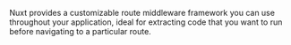 Nuxt provides a customizable route middleware framework you can use throughout your application, ideal for extracting code that you want to run before navigating to a particular route.

